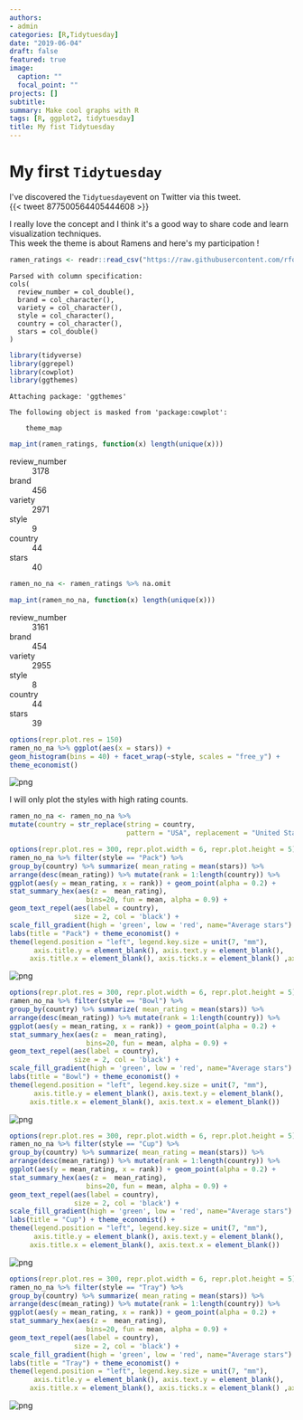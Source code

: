 ```yaml
---
authors:
- admin
categories: [R,Tidytuesday]
date: "2019-06-04"
draft: false
featured: true
image:
  caption: ""
  focal_point: ""
projects: []
subtitle: 
summary: Make cool graphs with R
tags: [R, ggplot2, tidytuesday]
title: My fist Tidytuesday
---
```

# My first `Tidytuesday`

I've discovered the `Tidytuesday`event on Twitter via this tweet.  
{{< tweet 877500564405444608 >}} 

I really love the concept and I think it's a good way to share code and learn visualization techniques.   
This week the theme is about Ramens and here's my participation !


```R
ramen_ratings <- readr::read_csv("https://raw.githubusercontent.com/rfordatascience/tidytuesday/master/data/2019/2019-06-04/ramen_ratings.csv")
```

    Parsed with column specification:
    cols(
      review_number = col_double(),
      brand = col_character(),
      variety = col_character(),
      style = col_character(),
      country = col_character(),
      stars = col_double()
    )
    


```R
library(tidyverse)
library(ggrepel)
library(cowplot)
library(ggthemes)
```

    
    Attaching package: 'ggthemes'
    
    The following object is masked from 'package:cowplot':
    
        theme_map
    
    


```R
map_int(ramen_ratings, function(x) length(unique(x)))
```


<dl class=dl-horizontal>
	<dt>review_number</dt>
		<dd>3178</dd>
	<dt>brand</dt>
		<dd>456</dd>
	<dt>variety</dt>
		<dd>2971</dd>
	<dt>style</dt>
		<dd>9</dd>
	<dt>country</dt>
		<dd>44</dd>
	<dt>stars</dt>
		<dd>40</dd>
</dl>




```R
ramen_no_na <- ramen_ratings %>% na.omit
```


```R
map_int(ramen_no_na, function(x) length(unique(x)))
```


<dl class=dl-horizontal>
	<dt>review_number</dt>
		<dd>3161</dd>
	<dt>brand</dt>
		<dd>454</dd>
	<dt>variety</dt>
		<dd>2955</dd>
	<dt>style</dt>
		<dd>8</dd>
	<dt>country</dt>
		<dd>44</dd>
	<dt>stars</dt>
		<dd>39</dd>
</dl>




```R
options(repr.plot.res = 150)
ramen_no_na %>% ggplot(aes(x = stars)) + 
geom_histogram(bins = 40) + facet_wrap(~style, scales = "free_y") +
theme_economist()
```


![png](output_7_0.png)


I will only plot the styles with high rating counts.


```R
ramen_no_na <- ramen_no_na %>% 
mutate(country = str_replace(string = country, 
                             pattern = "USA", replacement = "United States"))
```


```R
options(repr.plot.res = 300, repr.plot.width = 6, repr.plot.height = 5)
ramen_no_na %>% filter(style == "Pack") %>%
group_by(country) %>% summarize( mean_rating = mean(stars)) %>%
arrange(desc(mean_rating)) %>% mutate(rank = 1:length(country)) %>%
ggplot(aes(y = mean_rating, x = rank)) + geom_point(alpha = 0.2) + 
stat_summary_hex(aes(z =  mean_rating), 
                   bins=20, fun = mean, alpha = 0.9) + 
geom_text_repel(aes(label = country), 
                size = 2, col = 'black') + 
scale_fill_gradient(high = 'green', low = 'red', name="Average stars") +
labs(title = "Pack") + theme_economist() + 
theme(legend.position = "left", legend.key.size = unit(7, "mm"),
      axis.title.y = element_blank(), axis.text.y = element_blank(),
     axis.title.x = element_blank(), axis.ticks.x = element_blank() ,axis.text.x = element_blank())
```


![png](output_10_0.png)



```R
options(repr.plot.res = 300, repr.plot.width = 6, repr.plot.height = 5)
ramen_no_na %>% filter(style == "Bowl") %>%
group_by(country) %>% summarize( mean_rating = mean(stars)) %>%
arrange(desc(mean_rating)) %>% mutate(rank = 1:length(country)) %>%
ggplot(aes(y = mean_rating, x = rank)) + geom_point(alpha = 0.2) + 
stat_summary_hex(aes(z =  mean_rating), 
                   bins=20, fun = mean, alpha = 0.9) + 
geom_text_repel(aes(label = country), 
                size = 2, col = 'black') + 
scale_fill_gradient(high = 'green', low = 'red', name="Average stars") +
labs(title = "Bowl") + theme_economist() + 
theme(legend.position = "left", legend.key.size = unit(7, "mm"),
      axis.title.y = element_blank(), axis.text.y = element_blank(),
     axis.title.x = element_blank(), axis.text.x = element_blank())
```


![png](output_11_0.png)



```R
options(repr.plot.res = 300, repr.plot.width = 6, repr.plot.height = 5)
ramen_no_na %>% filter(style == "Cup") %>%
group_by(country) %>% summarize( mean_rating = mean(stars)) %>%
arrange(desc(mean_rating)) %>% mutate(rank = 1:length(country)) %>%
ggplot(aes(y = mean_rating, x = rank)) + geom_point(alpha = 0.2) + 
stat_summary_hex(aes(z =  mean_rating), 
                   bins=20, fun = mean, alpha = 0.9) + 
geom_text_repel(aes(label = country), 
                size = 2, col = 'black') + 
scale_fill_gradient(high = 'green', low = 'red', name="Average stars") +
labs(title = "Cup") + theme_economist() + 
theme(legend.position = "left", legend.key.size = unit(7, "mm"),
      axis.title.y = element_blank(), axis.text.y = element_blank(),
     axis.title.x = element_blank(), axis.text.x = element_blank())
```


![png](output_12_0.png)



```R
options(repr.plot.res = 300, repr.plot.width = 6, repr.plot.height = 5)
ramen_no_na %>% filter(style == "Tray") %>%
group_by(country) %>% summarize( mean_rating = mean(stars)) %>%
arrange(desc(mean_rating)) %>% mutate(rank = 1:length(country)) %>%
ggplot(aes(y = mean_rating, x = rank)) + geom_point(alpha = 0.2) + 
stat_summary_hex(aes(z =  mean_rating), 
                   bins=20, fun = mean, alpha = 0.9) + 
geom_text_repel(aes(label = country), 
                size = 2, col = 'black') + 
scale_fill_gradient(high = 'green', low = 'red', name="Average stars") +
labs(title = "Tray") + theme_economist() + 
theme(legend.position = "left", legend.key.size = unit(7, "mm"),
      axis.title.y = element_blank(), axis.text.y = element_blank(),
     axis.title.x = element_blank(), axis.ticks.x = element_blank() ,axis.text.x = element_blank())
```


![png](output_13_0.png)



```R

```
